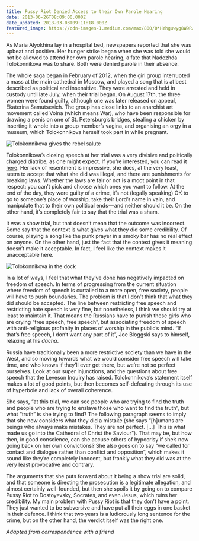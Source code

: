 ```yaml
---
title: Pussy Riot Denied Access to their Own Parole Hearing
date: 2013-06-26T08:09:00.000Z
date_updated: 2018-03-03T09:11:18.000Z
featured_image: https://cdn-images-1.medium.com/max/800/0*HYhguwyg8W9RwAnz.jpg
---
```


As Maria Alyokhina lay in a hospital bed, newspapers reported that she was upbeat and positive. Her hunger strike began when she was told she would not be allowed to attend her own parole hearing, a fate that Nadezhda Tolokonnikova was to share. Both were denied parole in their absence.

The whole saga began in February of 2012, when the girl group interrupted a mass at the main cathedral in Moscow, and played a song that is at best described as political and insensitive. They were arrested and held in custody until late July, when their trial began. On August 17th, the three women were found guilty, although one was later released on appeal, Ekaterina Samutsevich. The group has close links to an anarchist art movement called Voina (which means War), who have been responsible for drawing a penis on one of St. Petersburg’s bridges, stealing a chicken by inserting it whole into a group member’s vagina, and organising an orgy in a museum, which Tolokonnikova herself took part in while pregnant.

![Tolokonnikova gives the rebel salute](https://cdn-images-1.medium.com/max/800/0*HYhguwyg8W9RwAnz.jpg)

Tolokonnikova’s closing speech at her trial was a very divisive and politically charged diatribe, as one might expect. If you’re interested, you can read it [here](http://eng-pussy-riot.livejournal.com/4602.html). Her lack of resentment is impressive, she does, at the very least, seem to accept that what she did was illegal, and there are punishments for breaking laws. Whether the laws are fair or not is a moot point in that respect: you can’t pick and choose which ones you want to follow. At the end of the day, they were guilty of a crime, it’s not (legally speaking) OK to go to someone’s place of worship, take their Lord’s name in vain, and manipulate that to their own political ends — and neither should it be. On the other hand, it’s completely fair to say that the trial was a sham.

It was a show trial, but that doesn’t mean that the outcome was incorrect. Some say that the context is what gives what they did some credibility. Of course, playing a song like the punk prayer in a smoky bar has no real effect on anyone. On the other hand, just the fact that the context gives it meaning doesn’t make it acceptable. In fact, I feel like the context makes it unacceptable here.

![Tolokonnikova in the dock](https://cdn-images-1.medium.com/max/800/0*eMmn9dDKx2tk7jbn.jpg)

In a lot of ways, I feel that what they’ve done has negatively impacted on freedom of speech. In terms of progressing from the current situation where freedom of speech is curtailed to a more open, free society, people will have to push boundaries. The problem is that I don’t think that what they did should be accepted. The line between restricting free speech and restricting hate speech is very fine, but nonetheless, I think we should try at least to maintain it. That means the Russians have to punish these girls who are crying “free speech, free speech”, but associating freedom of speech with anti-religious profanity in places of worship in the public’s mind. “If that’s free speech, I don’t want any part of it”, Joe Bloggski says to himself, relaxing at his _dacha_.

Russia have traditionally been a more restrictive society than we have in the West, and so moving towards what we would consider free speech will take time, and who knows if they’ll ever get there, but we’re not so perfect ourselves. Look at our super injunctions, and the questions about free speech that the Leveson Inquiry has raised. Tolokonnikova’s statement itself makes a lot of good points, but then becomes self-defeating through its use of hyperbole and lack of overall coherence.

She says, “at this trial, we can see people who are trying to find the truth and people who are trying to enslave those who want to find the truth”, but what “truth” is she trying to find? The following paragraph seems to imply that she now considers what they did a mistake (she says “[h]umans are beings who always make mistakes. They are not perfect. […] This is what made us go into the Cathedral of Christ the Saviour”). That may be, but how then, in good conscience, can she accuse others of hypocrisy if she’s now going back on her own convictions? She also goes on to say “we called for contact and dialogue rather than conflict and opposition”, which makes it sound like they’re completely innocent, but frankly what they did was at the very least provocative and contrary.

The arguments that she puts forward about it being a show trial are solid, and that someone is directing the prosecution is a legitimate allegation, and almost certainly well-founded, but then she spoils it by going on to compare Pussy Riot to Dostoyevsky, Socrates, and even Jesus, which ruins her credibility. My main problem with Pussy Riot is that they don’t have a point. They just wanted to be subversive and have put all their eggs in one basket in their defence. I think that two years is a ludicrously long sentence for the crime, but on the other hand, the verdict itself was the right one.

_Adapted from correspondence with a friend_
